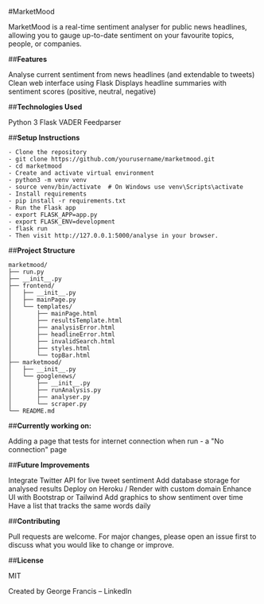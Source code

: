 #MarketMood

MarketMood is a real-time sentiment analyser for public news headlines, allowing you to gauge up-to-date sentiment on your favourite topics, people, or companies.

##**Features**

Analyse current sentiment from news headlines (and extendable to tweets)
Clean web interface using Flask
Displays headline summaries with sentiment scores (positive, neutral, negative)

##**Technologies Used**

Python 3
Flask
VADER
Feedparser

##**Setup Instructions**
```
- Clone the repository
- git clone https://github.com/yourusername/marketmood.git
- cd marketmood
- Create and activate virtual environment
- python3 -m venv venv
- source venv/bin/activate  # On Windows use venv\Scripts\activate
- Install requirements
- pip install -r requirements.txt
- Run the Flask app
- export FLASK_APP=app.py
- export FLASK_ENV=development
- flask run
- Then visit http://127.0.0.1:5000/analyse in your browser.
```

##**Project Structure**
```
marketmood/
├── run.py
├── __init__.py
├── frontend/
│   ├── __init__.py
│   ├── mainPage.py
│   └── templates/
│       ├── mainPage.html
│       ├── resultsTemplate.html
│       ├── analysisError.html
│       ├── headlineError.html
│       ├── invalidSearch.html
│       ├── styles.html
│       └── topBar.html
├── marketmood/
│   ├── __init__.py
│   └── googlenews/
│       ├── __init__.py
│       ├── runAnalysis.py
│       ├── analyser.py
│       └── scraper.py
└── README.md
```

##**Currently working on:**

Adding a page that tests for internet connection when run - a "No connection" page

##**Future Improvements**

Integrate Twitter API for live tweet sentiment
Add database storage for analysed results
Deploy on Heroku / Render with custom domain
Enhance UI with Bootstrap or Tailwind
Add graphics to show sentiment over time
Have a list that tracks the same words daily


##**Contributing**

Pull requests are welcome. For major changes, please open an issue first to discuss what you would like to change or improve.

##**License**

MIT

Created by George Francis – LinkedIn

